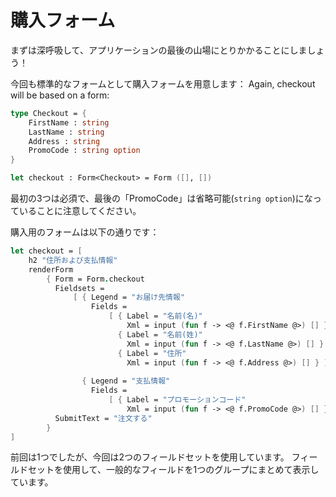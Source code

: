 # 購入フォーム

まずは深呼吸して、アプリケーションの最後の山場にとりかかることにしましょう！

今回も標準的なフォームとして購入フォームを用意します：
Again, checkout will be based on a form:

```fsharp
type Checkout = {
    FirstName : string
    LastName : string
    Address : string
    PromoCode : string option
}

let checkout : Form<Checkout> = Form ([], [])
```

最初の3つは必須で、最後の「PromoCode」は省略可能(`string option`)になっていることに注意してください。

購入用のフォームは以下の通りです：

```fsharp
let checkout = [
    h2 "住所および支払情報"
    renderForm
        { Form = Form.checkout 
          Fieldsets = 
              [ { Legend = "お届け先情報"
                  Fields = 
                      [ { Label = "名前(名)"
                          Xml = input (fun f -> <@ f.FirstName @>) [] }
                        { Label = "名前(姓)"
                          Xml = input (fun f -> <@ f.LastName @>) [] }
                        { Label = "住所"
                          Xml = input (fun f -> <@ f.Address @>) [] } ] }
                
                { Legend = "支払情報"
                  Fields = 
                      [ { Label = "プロモーションコード"
                          Xml = input (fun f -> <@ f.PromoCode @>) [] } ] } ]
          SubmitText = "注文する"
        }
]
```

前回は1つでしたが、今回は2つのフィールドセットを使用しています。
フィールドセットを使用して、一般的なフィールドを1つのグループにまとめて表示しています。

